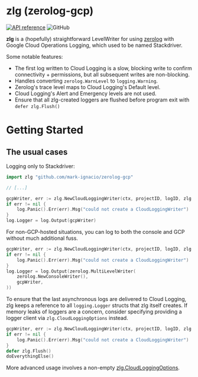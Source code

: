 # zlg (zerolog-gcp)

[![API reference](https://img.shields.io/badge/godoc-reference-5272B4)](https://pkg.go.dev/github.com/mark-ignacio/zerolog-gcp?tab=doc)
![GitHub](https://img.shields.io/github/license/mark-ignacio/zerolog-gcp)

**zlg** is a (hopefully) straightforward LevelWriter for using [zerolog](github.com/rs/zerolog) with Google Cloud Operations Logging, which used to be named Stackdriver.

Some notable features:

* The first log written to Cloud Logging is a slow, blocking write to confirm connectivity + permissions, but all subsequent writes are non-blocking.
* Handles converting `zerolog.WarnLevel` to `logging.Warning`.
* Zerolog's trace level maps to Cloud Logging's Default level.
* Cloud Logging's Alert and Emergency levels are not used.
* Ensure that all zlg-created loggers are flushed before program exit with `defer zlg.Flush()`

# Getting Started

## The usual cases

Logging only to Stackdriver:

```go
import zlg "github.com/mark-ignacio/zerolog-gcp"

// [...]

gcpWriter, err := zlg.NewCloudLoggingWriter(ctx, projectID, logID, zlg.CloudLoggingOptions{})
if err != nil {
    log.Panic().Err(err).Msg("could not create a CloudLoggingWriter")
}
log.Logger = log.Output(gcpWriter)
```

For non-GCP-hosted situations, you can log to both the console and GCP without much additional fuss.

```go
gcpWriter, err := zlg.NewCloudLoggingWriter(ctx, projectID, logID, zlg.CloudLoggingOptions{})
if err != nil {
    log.Panic().Err(err).Msg("could not create a CloudLoggingWriter")
}
log.Logger = log.Output(zerolog.MultiLevelWriter(
    zerolog.NewConsoleWriter(), 
    gcpWriter,
))
```

To ensure that the last asynchronous logs are delivered to Cloud Logging, zlg keeps a reference to all `logging.Logger` structs that zlg itself creates. If memory leaks of loggers are a concern, consider specifying providing a logger client via `zlg.CloudLoggingOptions` instead.

```go
gcpWriter, err := zlg.NewCloudLoggingWriter(ctx, projectID, logID, zlg.CloudLoggingOptions{})
if err != nil {
    log.Panic().Err(err).Msg("could not create a CloudLoggingWriter")
}
defer zlg.Flush()
doEverythingElse()
```

More advanced usage involves a non-empty [zlg.CloudLoggingOptions](https://pkg.go.dev/github.com/mark-ignacio/zerolog-gcp?tab=doc#CloudLoggingOptions).